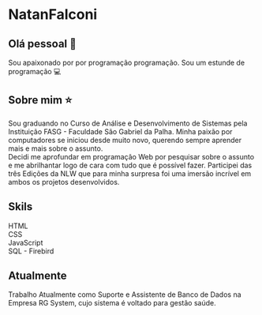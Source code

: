 # NatanFalconi

## Olá pessoal 👋
Sou apaixonado por por programação programação.
Sou um estunde de programação :computer:


## Sobre mim :star:
Sou graduando no Curso de Análise e Desenvolvimento de Sistemas pela Instituição FASG - Faculdade São Gabriel da Palha. Minha paixão por computadores se iniciou desde muito novo, querendo sempre aprender mais e mais sobre o assunto.
<br>
Decidi me aprofundar em programação Web por pesquisar sobre o assunto e me abrilhantar logo de cara com tudo que é possível fazer. Participei das três Edições da NLW que para minha surpresa foi uma imersão incrível em ambos os projetos desenvolvidos.

## Skils 
HTML <br>
CSS <br>
JavaScript <br>
SQL - Firebird

## Atualmente
Trabalho Atualmente como Suporte e Assistente de Banco de Dados na Empresa RG System, cujo sistema é voltado para gestão saúde.


